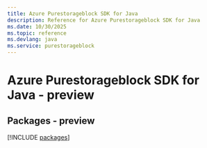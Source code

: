 ```yaml
---
title: Azure Purestorageblock SDK for Java
description: Reference for Azure Purestorageblock SDK for Java
ms.date: 10/30/2025
ms.topic: reference
ms.devlang: java
ms.service: purestorageblock
---
```

# Azure Purestorageblock SDK for Java - preview
## Packages - preview
[!INCLUDE [packages](purestorageblock-index.md)]